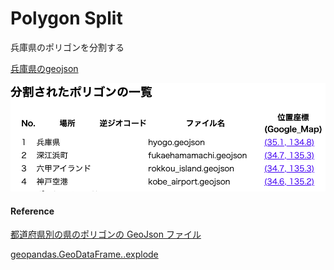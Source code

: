 Polygon Split
===============


兵庫県のポリゴンを分割する

[兵庫県のgeojson](https://github.com/ohwada/World_Countries/blob/main/geojson/japan_prefectures/geojson/hyogo.geojson)

![split_log](https://github.com/ohwada/World_Countries/blob/main/geoPandas/polygon_explode/hyogo/polygon_split/screenshots/split_log.png)

#### Reference

[都道府県別の県のポリゴンの GeoJson ファイル](https://github.com/ohwada/World_Countries/tree/main/geojson/japan_prefectures)

[geopandas.GeoDataFrame..explode](https://geopandas.org/en/stable/docs/reference/api/geopandas.GeoDataFrame.explode.html)
